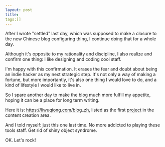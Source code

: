 ```yaml
---
layout: post
title: 
tags:[]
---
```


After I wrote "settled" last day, which was supposed to make a closure to the new Chinese blog configuring thing, I continue doing that for a whole day. 

Although it's opposite to my rationality and discipline, I also realize and confirm one thing: I like designing and coding cool staff. 

I'm happy with this confirmation. It erases the fear and doubt about being an indie hacker as my next strategic step. It's not only a way of making a fortune, but more importantly, it's also one thing I would love to do, and a kind of lifestyle I would like to live in.

So I spare another day to make the blog much more fulfill my appetite, hoping it can be a place for long term writing. 

Here it is: https://liwuqiong.com/blog_zh, listed as the first [project](../_pages/projects.md_) in the content creation area. 

And I told myself: just this one last time. No more addicted to playing these tools staff. Get rid of shiny object syndrome. 

OK. Let's rock!